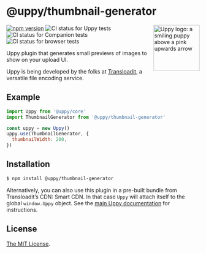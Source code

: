 # @uppy/thumbnail-generator

<img src="https://uppy.io/img/logo.svg" width="120" alt="Uppy logo: a smiling puppy above a pink upwards arrow" align="right">

[![npm version](https://img.shields.io/npm/v/@uppy/thumbnail-generator.svg?style=flat-square)](https://www.npmjs.com/package/@uppy/thumbnail-generator)
![CI status for Uppy tests](https://github.com/transloadit/uppy/workflows/Tests/badge.svg)
![CI status for Companion tests](https://github.com/transloadit/uppy/workflows/Companion/badge.svg)
![CI status for browser tests](https://github.com/transloadit/uppy/workflows/End-to-end%20tests/badge.svg)

Uppy plugin that generates small previews of images to show on your upload UI.

Uppy is being developed by the folks at [Transloadit](https://transloadit.com),
a versatile file encoding service.

## Example

```js
import Uppy from '@uppy/core'
import ThumbnailGenerator from '@uppy/thumbnail-generator'

const uppy = new Uppy()
uppy.use(ThumbnailGenerator, {
  thumbnailWidth: 200,
})
```

## Installation

```bash
$ npm install @uppy/thumbnail-generator
```

Alternatively, you can also use this plugin in a pre-built bundle from
Transloadit’s CDN: Smart CDN. In that case `Uppy` will attach itself to the
global `window.Uppy` object. See the
[main Uppy documentation](https://uppy.io/docs/#Installation) for instructions.

<!-- Undocumented currently
## Documentation

Documentation for this plugin can be found on the [Uppy website](https://uppy.io/docs/DOC_PAGE_HERE).
-->

## License

[The MIT License](./LICENSE).
